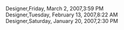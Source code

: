 ﻿Designer,Friday, March 2, 2007,3:59 PM  Designer,Tuesday, February 13, 2007,8:22 AM  Designer,Saturday, January 20, 2007,2:30 PM